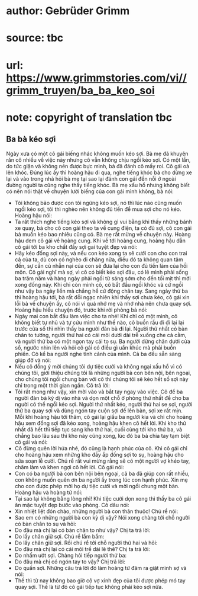 # author: Gebrüder Grimm
# source: tbc
# url: https://www.grimmstories.com/vi//grimm_truyen/ba_ba_keo_soi
# note: copyright of translation tbc

## Ba bà kéo sợi 

Ngày xưa có một cô gái biếng nhác không muốn kéo sợi. Bà mẹ đã khuyên
răn cô nhiều về việc này nhưng cô vẫn không chịu ngồi kéo sợi. Có một
lần, do tức giận và không nén được bực mình, bà đã đánh cô mấy roi. Cô
gái oà lên khóc.
Đúng lúc ấy thì hoàng hậu đi qua, nghe tiếng khóc bà cho dừng xe lại và
vào trong nhà hỏi bà mẹ tại sao lại đánh con gái đến nỗi ở ngoài đường
người ta cũng nghe thấy tiếng khóc. Bà mẹ xấu hổ nhưng không biết có nên
nói thật về chuyện lười biếng của con gái mình không, bà nói:
- Tôi không bảo được con tôi ngừng kéo sợi, nó thì lúc nào cũng muốn
ngồi kéo sợi, tôi thì nghèo nên không đủ tiền để mua sợi cho nó kéo.
Hoàng hậu nói:
- Ta rất thích nghe tiếng kéo sợi và không gì vui bằng khi thấy những
bánh xe quay, bà cho cô con gái theo ta về cung điện, ta có đủ sợi, cô
con gái bà muốn kéo bao nhiêu cũng có.
Bà mẹ rất mừng về chuyện này. Hoàng hậu đem cô gái về hoàng cung. Khi về
tới hoàng cung, hoàng hậu dẫn cô gái tới ba kho chất đầy sợi gai tuyệt
đẹp và nói:
- Hãy kéo đống sợi này, và nếu con kéo xong ta sẽ cưới con cho con trai
cả của ta, dù con có nghèo đi chăng nữa, điều đó ta không quan tâm đến,
sự cần cù nhẫn nại của con sẽ đưa lại cho con đủ tiền làm của hồi môn.
Cô gái nghĩ mà sợ, vì cô có biết kéo sợi đâu, có lẽ mình phải sống ba
trăm năm và hàng ngày phải ngồi từ sáng sớm cho đến tối mịt thì mới xong
đống này. Khi chỉ còn mình cô, cô bắt đầu ngồi khóc và cứ ngồi như vậy
ba ngày liền mà chẳng hề cử động chân tay. Sang ngày thứ ba thì hoàng
hậu tới, bà rất đỗi ngạc nhiên khi thấy sợi chưa kéo, cô gái xin lỗi bà
về chuyện ấy, cô nói vì quá nhớ mẹ và nhớ nhà nên chưa quay sợi. Hoàng
hậu hiểu chuyện đó, trước khi rời phòng bà nói:
- Ngày mai con bắt đầu làm việc cho ta nhé!
Khi chỉ có một mình, cô không biết tự nhủ và tự cứu mình như thế nào, cô
buồn rầu đi đi lại lại trước cửa sổ thì nhìn thấy ba người đàn bà đi
lại. Người thứ nhất có bàn chân to tướng, người thứ hai có cái môi dưới
dài trễ xuống che cả cằm, và người thứ ba có một ngọn tay cái to sụ. Ba
người dừng chân dưới cửa sổ, ngước nhìn lên và hỏi cô gái có điều gì uẩn
khúc mà phải buồn phiền. Cô kể ba người nghe tình cảnh của mình. Cả ba
đều sẵn sàng giúp đỡ và nói:
- Nếu cô đồng ý mời chúng tôi dự tiệc cưới và không ngại xấu hổ vì có
chúng tôi, giới thiệu chúng tôi là những người bà con bên nội, bên
ngoại, cho chúng tôi ngồi chung bàn với cô thì chúng tôi sẽ kéo hết số
sợi này chỉ trong một thời gian ngắn.
Cô trả lời:
- Tôi rất mong như vậy, xin mời vào và bắt tay ngay vào việc.
Cô để ba người đàn bà kỳ dị vào nhà và dọn một chỗ ở phòng thứ nhất để
cho ba người có thể ngồi kéo sợi. Người thứ nhất kéo, người thứ hai se
sợi, người thứ ba quay sợi và dùng ngón tay cuộn sợi để lên bàn, sợi xe
rất mịn. Mỗi khi hoàng hậu tới thăm, cô gái lại giấu ba người kia và chỉ
cho hoàng hậu xem đống sợi đã kéo xong, hoàng hậu khen cô hết lời. Khi
kho thứ nhất đã hết thì tiếp tục sang kho thứ hai, cuối cùng tới kho thứ
ba, và chẳng bao lâu sau thì kho này cũng xong, lúc đó ba bà chia tay
tạm biệt cô gái và nói:
- Cô đừng quên lời hứa nhé, đó cũng là hạnh phúc của cô.
Khi cô gái chỉ cho hoàng hậu xem những kho đầy ắp đống sợi to sụ, hoàng
hậu cho sửa soạn lễ cưới. Chú rể rất vui mừng rằng sẽ có một người vợ
khéo tay, chăm làm và khen ngợi cô hết lời.
Cô gái nói:
- Con có ba người bà con bên nội bên ngoại, cả ba đã giúp con rất nhiều,
con không muốn quên ơn ba người ấy trong lúc con hạnh phúc. Xin mẹ cho
con được phép mời họ dự tiệc cưới và mời ngồi chung một bàn.
Hoàng hậu và hoàng tử nói:
- Tại sao lại không bằng lòng nhỉ!
Khi tiệc cưới dọn xong thì thấy ba cô gái ăn mặc tuyệt đẹp bước vào
phòng. Cô dâu nói:
- Xin nhiệt liệt đón chào, những người bà con thân thuộc!
Chú rể nói:
- Sao em có những người bà con kỳ dị vậy?
Nói xong chàng tới chỗ người có bàn chân to sụ và hỏi:
- Do đâu mà chị lại có bàn chân to như vậy?
Chị ta trả lời:
- Do lấy chân giữ sợi.
Chú rể lẩm bẩm:
- Do lấy chân giữ sợi.
Rồi chú rể tới chỗ người thứ hai và hỏi:
- Do đâu mà chị lại có cái môi trề dài lê thê?
Chị ta trả lời:
- Do nhấm ướt sợi.
Chàng hỏi tiếp người thứ ba:
- Do đâu mà chị có ngón tay to vậy?
Chị trả lời:
- Do quấn sợi.
Những câu trả lời đó làm hoàng tử đâm ra giật mình sợ và nói:
- Thế thì từ nay không bao giờ cô vợ xinh đẹp của tôi được phép mó tay
quay sợi.
Thế là từ đó cô gái tiếp tục không phải kéo sợi nữa.
